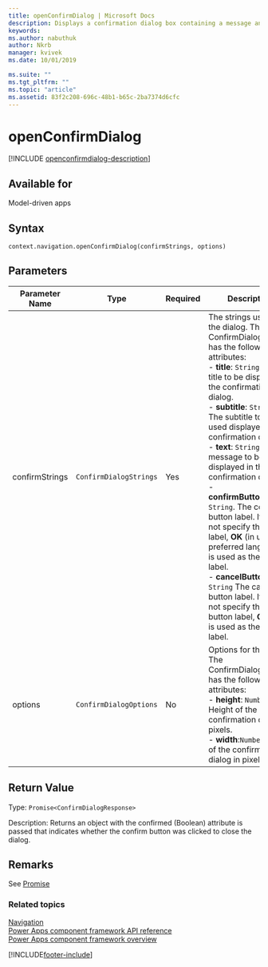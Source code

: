 ```yaml
---
title: openConfirmDialog | Microsoft Docs
description: Displays a confirmation dialog box containing a message and two buttons.
keywords:
ms.author: nabuthuk
author: Nkrb
manager: kvivek
ms.date: 10/01/2019

ms.suite: ""
ms.tgt_pltfrm: ""
ms.topic: "article"
ms.assetid: 83f2c208-696c-48b1-b65c-2ba7374d6cfc
---
```


# openConfirmDialog

[!INCLUDE [openconfirmdialog-description](includes/openconfirmdialog-description.md)]

## Available for 

Model-driven apps

## Syntax

`context.navigation.openConfirmDialog(confirmStrings, options)`

## Parameters

| Parameter Name|Type|Required|Description|
| ------------- |----|--------|-----------|
|confirmStrings|`ConfirmDialogStrings`|Yes|The strings used in the dialog. The ConfirmDialogStrings has the following attributes:<br/>- **title**: `String`. The title to be displayed in the confirmation dialog. <br/>- **subtitle**: `String`. The subtitle to be used displayed in the confirmation dialog.<br/>- **text**: `String`. The message to be displayed in the confirmation dialog.<br/>- **confirmButtonLabel**: `String`. The confirm button label. If you do not specify the button label, **OK** (in user's preferred language) is used as the button label.<br/>- **cancelButtonLabel**: `String` The cancel button label. If you do not specify the cancel button label, **Cancel** is used as the button label.|
|options|`ConfirmDialogOptions`|No|Options for the dialog. The ConfirmDialogOptions has the following attributes:<br/>- **height**: `Number`. Height of the confirmation dialog in pixels. <br/>- **width**:`Number`. Width of the confirmation dialog in pixels|

## Return Value

Type: `Promise<ConfirmDialogResponse>`

Description: Returns an object with the confirmed (Boolean) attribute is passed that indicates whether the confirm button was clicked to close the dialog.

## Remarks

See [Promise](https://developer.mozilla.org/docs/Web/JavaScript/reference/Global_Objects/Promise) 


### Related topics

[Navigation](../navigation.md)<br/>
[Power Apps component framework API reference](../../reference/index.md)<br/>
[Power Apps component framework overview](../../overview.md)

[!INCLUDE[footer-include](../../../../includes/footer-banner.md)]